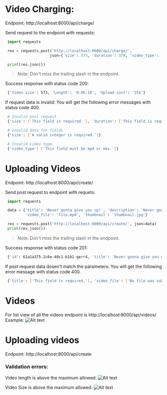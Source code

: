 # Video Charging:

Endpoint: http://localhost:8000/api/charge/

Send request to the endpoint with requests:

```python
 import requests

 res = requests.post('http://localhost:8000/api/charge/',
                    json={'size': 573, 'duration': 378, 'video_type': 'mp4'})

 print(res.json())
```

> Note: Don't miss the trailing slash in the endpoint.

Success response with status code 200:

```bash
 {'Video size': 573, 'Length': '0:06:18', 'Upload cost': '25$'}
```

If request data is invalid: You will get the following error messages with status code 400.

```bash
 # Invalid post request
 {'size': ['This field is required.'], 'duration': ['This field is required.'], 'video_type': ['This field is required.']}

 # Invalid data for fields
 {'size': ['A valid integer is required.']}

 # Invalid video type
 {'video_type': ['This field must be mp4 or mkv.']}
```

# Uploading Videos

Endpoint: http://localhost:8000/api/create/

Send post request to endpoint with requets:

```python
 import requests

 data = {'title': 'Never gonna give you up!', 'description': 'Never gonna let you down',
         'video_file': 'file.mp4', 'thumbnail': 'thumbnail.jpg'}

 res = requests.post('http://localhost:8000/api/create/', json=data)
 print(res.json())
```

> Note: Don't miss the trailing slash in the endpoint.

Success response with status code 201:

```bash
 {'id': 61a1a375-2c6e-49c1-b1b1-gerr4, 'title': 'Never gonna give you up!', 'description': 'Never gonna let you down', 'video_file': 'media/file.mp4', 'thumbnail': 'media/thumbnails/thumbnail.jpg'}
```

If post request data dosen't match the parameters: You will get the following error message with status code 400.

```bash
 {'title': ['This field is required.'], 'video_file': ['No file was submitted.'], 'thumbnail': ['No file was submitted.']}
```

# Videos

For list view of all the videos endpoint is http://localhost:8000/api/videos/
Example:
![Alt text](https://ibb.co/chtJgBB "List View")

# Uploading videos

Endpoint: http://localhost:8000/api/create

### Validation errors:

Video length is above the maximum allowed:
![Alt text](https://i.ibb.co/gZwyj22/uploadvalidation1.png "Length error")

Video Size is above the maximum allowed:
![Alt text](https://i.ibb.co/whKXMBZ/validation2.png "Size error")
